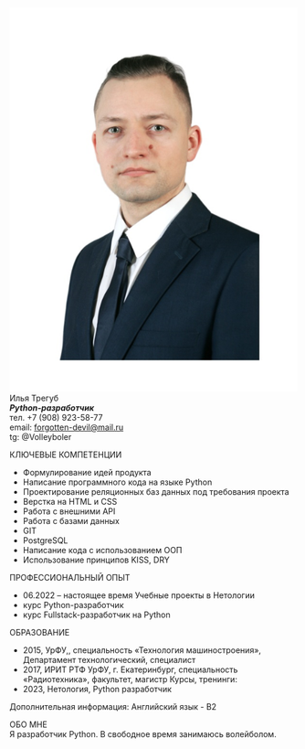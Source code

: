 ![Фото](https://github.com/Volleyboler/resume/blob/main/tregub_photo_bg.jpg)  
Илья Трегуб  
***Python-разработчик***  
тел. +7 (908) 923-58-77  
email: forgotten-devil@mail.ru  
tg: @Volleyboler  
  
  
КЛЮЧЕВЫЕ КОМПЕТЕНЦИИ  
- Формулирование идей продукта
- Написание программного кода на языке Python
- Проектирование реляционных баз данных под требования проекта
- Верстка на HTML и CSS
- Работа с внешними API
- Работа с базами данных
- GIT
- PostgreSQL
- Написание кода с использованием ООП
- Использование принципов KISS, DRY


ПРОФЕССИОНАЛЬНЫЙ ОПЫТ  
- 06.2022 – настоящее время Учебные проекты в Нетологии
- курс Python-разработчик 
- курс Fullstack-разработчик на Python


ОБРАЗОВАНИЕ
- 2015, УрФУ,, специальность «Технология машиностроения», Департамент технологический, специалист
- 2017, ИРИТ РТФ УрФУ, г. Екатеринбург, специальность «Радиотехника», факультет, магистр
 Курсы, тренинги: 
- 2023, Нетология, Python разработчик


Дополнительная информация:
Английский язык - B2

ОБО МНЕ  
Я разработчик Python. В свободное время занимаюсь волейболом.

